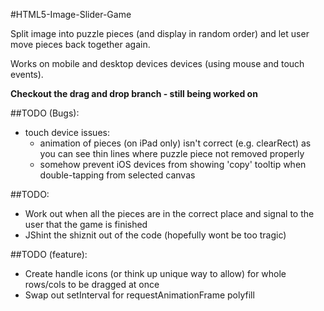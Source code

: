 #HTML5-Image-Slider-Game

Split image into puzzle pieces (and display in random order) and let user move pieces back together again.

Works on mobile and desktop devices devices (using mouse and touch events).

**Checkout the drag and drop branch - still being worked on**

##TODO (Bugs):
* touch device issues:
    * animation of pieces (on iPad only) isn't correct (e.g. clearRect) as you can see thin lines where puzzle piece not removed properly
    * somehow prevent iOS devices from showing 'copy' tooltip when double-tapping from selected canvas 

##TODO:
* Work out when all the pieces are in the correct place and signal to the user that the game is finished
* JShint the shiznit out of the code (hopefully wont be too tragic)
	
##TODO (feature):
* Create handle icons (or think up unique way to allow) for whole rows/cols to be dragged at once
* Swap out setInterval for requestAnimationFrame polyfill